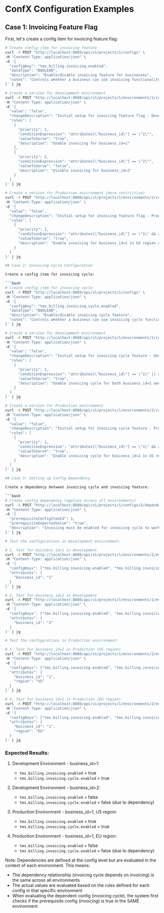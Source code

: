 # ConfX Configuration Examples

## Case 1: Invoicing Feature Flag

First, let's create a config item for invoicing feature flag:

```bash
# Create config item for invoicing feature
curl -X POST "http://localhost:8080/api/v1/projects/1/configs" \
-H "Content-Type: application/json" \
-d '{
  "configKey": "tms.billing.invoicing.enabled",
  "dataType": "BOOLEAN",
  "description": "Enable/disable invoicing feature for businesses",
  "notes": "Controls whether a business can use invoicing functionality"
}' | jq

# Create a version for Development environment
curl -X POST "http://localhost:8080/api/v1/projects/1/environments/1/configs/1/versions" \
-H "Content-Type: application/json" \
-d '{
  "value": "false",
  "changeDescription": "Initial setup for invoicing feature flag - Development",
  "rules": [
    {
      "priority": 1,
      "conditionExpression": "attributes[\"business_id\"] == \"1\"",
      "valueToServe": "true",
      "description": "Enable invoicing for business_id=1"
    },
    {
      "priority": 2,
      "conditionExpression": "attributes[\"business_id\"] == \"2\"",
      "valueToServe": "false",
      "description": "Disable invoicing for business_id=2"
    }
  ]
}' | jq

# Create a version for Production environment (more restrictive)
curl -X POST "http://localhost:8080/api/v1/projects/1/environments/2/configs/1/versions" \
-H "Content-Type: application/json" \
-d '{
  "value": "false",
  "changeDescription": "Initial setup for invoicing feature flag - Production",
  "rules": [
    {
      "priority": 1,
      "conditionExpression": "attributes[\"business_id\"] == \"1\" && attributes[\"region\"] == \"US\"",
      "valueToServe": "true",
      "description": "Enable invoicing for business_id=1 in US region only"
    }
  ]
}' | jq

## Case 2: Invoicing Cycle Configuration

Create a config item for invoicing cycle:

```bash
# Create config item for invoicing cycle
curl -X POST "http://localhost:8080/api/v1/projects/1/configs" \
-H "Content-Type: application/json" \
-d '{
  "configKey": "tms.billing.invoicing.cycle.enabled",
  "dataType": "BOOLEAN",
  "description": "Enable/disable invoicing cycle feature",
  "notes": "Controls whether a business can use invoicing cycle functionality"
}' | jq

# Create a version for Development environment
curl -X POST "http://localhost:8080/api/v1/projects/1/environments/1/configs/2/versions" \
-H "Content-Type: application/json" \
-d '{
  "value": "false",
  "changeDescription": "Initial setup for invoicing cycle feature - Development",
  "rules": [
    {
      "priority": 1,
      "conditionExpression": "attributes[\"business_id\"] == \"1\" || attributes[\"business_id\"] == \"2\"",
      "valueToServe": "true",
      "description": "Enable invoicing cycle for both business_id=1 and business_id=2"
    }
  ]
}' | jq

# Create a version for Production environment
curl -X POST "http://localhost:8080/api/v1/projects/1/environments/2/configs/2/versions" \
-H "Content-Type: application/json" \
-d '{
  "value": "false",
  "changeDescription": "Initial setup for invoicing cycle feature - Production",
  "rules": [
    {
      "priority": 1,
      "conditionExpression": "attributes[\"business_id\"] == \"1\" && attributes[\"region\"] == \"US\"",
      "valueToServe": "true",
      "description": "Enable invoicing cycle for business_id=1 in US region"
    }
  ]
}' | jq

## Case 3: Setting up Config Dependency

Create a dependency between invoicing cycle and invoicing feature:

```bash
# Create config dependency (applies across all environments)
curl -X POST "http://localhost:8080/api/v1/projects/1/configs/2/dependencies" \
-H "Content-Type: application/json" \
-d '{
  "prerequisiteConfigItemId": 1,
  "prerequisiteExpectedValue": "true",
  "description": "Invoicing must be enabled for invoicing cycle to work"
}' | jq

# Test the configurations in Development environment:

# 1. Test for business_id=1 in Development
curl -X POST "http://localhost:8080/api/v1/projects/1/environments/1/evaluate" \
-H "Content-Type: application/json" \
-d '{
  "configKeys": ["tms.billing.invoicing.enabled", "tms.billing.invoicing.cycle.enabled"],
  "attributes": {
    "business_id": "1"
  }
}' | jq

# 2. Test for business_id=2 in Development
curl -X POST "http://localhost:8080/api/v1/projects/1/environments/1/evaluate" \
-H "Content-Type: application/json" \
-d '{
  "configKeys": ["tms.billing.invoicing.enabled", "tms.billing.invoicing.cycle.enabled"],
  "attributes": {
    "business_id": "2"
  }
}' | jq

# Test the configurations in Production environment:

# 3. Test for business_id=1 in Production (US region)
curl -X POST "http://localhost:8080/api/v1/projects/1/environments/2/evaluate" \
-H "Content-Type: application/json" \
-d '{
  "configKeys": ["tms.billing.invoicing.enabled", "tms.billing.invoicing.cycle.enabled"],
  "attributes": {
    "business_id": "1",
    "region": "US"
  }
}' | jq

# 4. Test for business_id=1 in Production (EU region)
curl -X POST "http://localhost:8080/api/v1/projects/1/environments/2/evaluate" \
-H "Content-Type: application/json" \
-d '{
  "configKeys": ["tms.billing.invoicing.enabled", "tms.billing.invoicing.cycle.enabled"],
  "attributes": {
    "business_id": "1",
    "region": "EU"
  }
}' | jq
```

### Expected Results:

1. Development Environment - business_id=1:
   - `tms.billing.invoicing.enabled` = true
   - `tms.billing.invoicing.cycle.enabled` = true

2. Development Environment - business_id=2:
   - `tms.billing.invoicing.enabled` = false
   - `tms.billing.invoicing.cycle.enabled` = false (due to dependency)

3. Production Environment - business_id=1, US region:
   - `tms.billing.invoicing.enabled` = true
   - `tms.billing.invoicing.cycle.enabled` = true

4. Production Environment - business_id=1, EU region:
   - `tms.billing.invoicing.enabled` = false
   - `tms.billing.invoicing.cycle.enabled` = false (due to dependency)

Note: Dependencies are defined at the config level but are evaluated in the context of each environment. This means:
- The dependency relationship (invoicing cycle depends on invoicing) is the same across all environments
- The actual values are evaluated based on the rules defined for each config in that specific environment
- When evaluating the dependent config (invoicing cycle), the system first checks if the prerequisite config (invoicing) is true in the SAME environment 